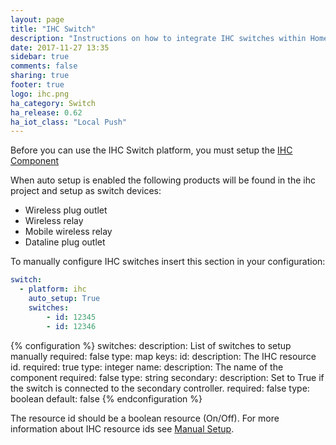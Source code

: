 ```yaml
---
layout: page
title: "IHC Switch"
description: "Instructions on how to integrate IHC switches within Home Assistant."
date: 2017-11-27 13:35
sidebar: true
comments: false
sharing: true
footer: true
logo: ihc.png
ha_category: Switch
ha_release: 0.62
ha_iot_class: "Local Push"
---
```


Before you can use the IHC Switch platform, you must setup the
[IHC Component](/components/ihc/)

When auto setup is enabled the following products will be found in the ihc
project and setup as switch devices:

- Wireless plug outlet
- Wireless relay
- Mobile wireless relay
- Dataline plug outlet

To manually configure IHC switches insert this section in your configuration:

```yaml
switch:
  - platform: ihc
    auto_setup: True
    switches:
        - id: 12345
        - id: 12346
```

{% configuration %}
switches:
  description: List of switches to setup manually
  required: false
  type: map
  keys:
    id:
      description: The IHC resource id.
      required: true
      type: integer
    name:
      description: The name of the component
      required: false
      type: string
    secondary:
      description: Set to True if the switch is connected to the secondary controller.
      required: false
      type: boolean
      default: false
{% endconfiguration %}

The resource id should be a boolean resource (On/Off).
For more information about IHC resource ids see
[Manual Setup](/components/ihc/#manual-setup).
